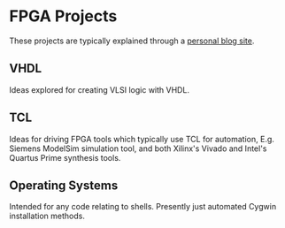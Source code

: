 # FPGA Projects

These projects are typically explained through a [personal blog site](https://blog.abbey1.org.uk/index.php/technology/).

## VHDL

Ideas explored for creating VLSI logic with VHDL.

## TCL

Ideas for driving FPGA tools which typically use TCL for automation, E.g. Siemens ModelSim simulation tool, and both Xilinx's Vivado and Intel's Quartus Prime synthesis tools.

## Operating Systems

Intended for any code relating to shells. Presently just automated Cygwin installation methods.
